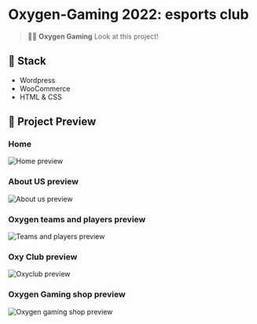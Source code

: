 # Oxygen-Gaming 2022: esports club

> 🧑‍🚀 **Oxygen Gaming** Look at this project!

## 👀 Stack

- Wordpress
- WooCommerce
- HTML & CSS

## 🚀 Project Preview

### Home

![Home preview](https://github.com/kaixe455/Oxygen-Gaming-2022/blob/main/preview.png?raw=true)

### About US preview

![About us preview](https://github.com/kaixe455/Oxygen-Gaming-2022/blob/main/preview2.png?raw=true)

### Oxygen teams and players preview

![Teams and players preview](https://github.com/kaixe455/Oxygen-Gaming-2022/blob/main/preview3.png?raw=true)

### Oxy Club preview

![Oxyclub preview](https://github.com/kaixe455/Oxygen-Gaming-2022/blob/main/preview4.png?raw=true)

### Oxygen Gaming shop preview

![Oxygen gaming shop preview](https://github.com/kaixe455/Oxygen-Gaming-2022/blob/main/tienda.png?raw=true)

